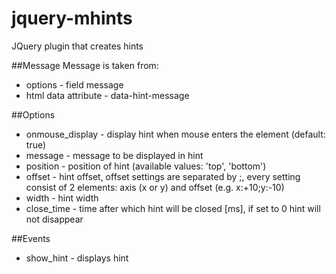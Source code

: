 # jquery-mhints
JQuery plugin that creates hints

##Message
Message is taken from:
- options - field message
- html data attribute - data-hint-message

##Options
- onmouse_display - display hint when mouse enters the element (default: true)
- message - message to be displayed in hint
- position - position of hint (available values: 'top', 'bottom')
- offset - hint offset, offset settings are separated by ;, every setting consist of 2 elements: axis (x or y) and offset (e.g. x:+10;y:-10)
- width - hint width
- close_time - time after which hint will be closed [ms], if set to 0 hint will not disappear

##Events
- show_hint - displays hint

